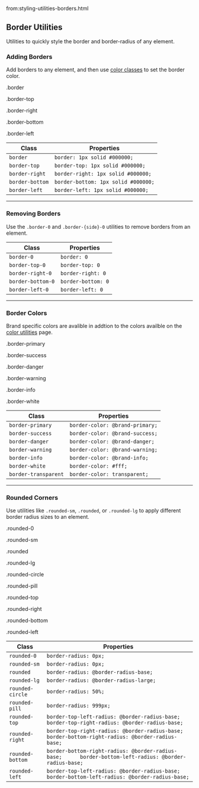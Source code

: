 # 
from:styling-utilities-borders.html

Border Utilities
----------------

Utilities to quickly style the border and border-radius of any element.

### Adding Borders

Add borders to any element, and then use [color classes](#border-colors) to set the border color.

.border

.border-top

.border-right

.border-bottom

.border-left

| Class | Properties |
| --- | --- |
| `border` | `border: 1px solid #000000;` |
| `border-top` | `border-top: 1px solid #000000;` |
| `border-right` | `border-right: 1px solid #000000;` |
| `border-bottom` | `border-bottom: 1px solid #000000;` |
| `border-left` | `border-left: 1px solid #000000;` |

* * *

### Removing Borders

Use the `.border-0` and `.border-{side}-0` utilities to remove borders from an element.

| Class | Properties |
| --- | --- |
| `border-0` | `border: 0` |
| `border-top-0` | `border-top: 0` |
| `border-right-0` | `border-right: 0` |
| `border-bottom-0` | `border-bottom: 0` |
| `border-left-0` | `border-left: 0` |

* * *

### Border Colors

Brand specific colors are avalible in addtion to the colors availble on the [color utilities](https://community.rockrms.com/styling/utilities/colors) page.

.border-primary

.border-success

.border-danger

.border-warning

.border-info

.border-white

| Class | Properties |
| --- | --- |
| `border-primary` | `border-color: @brand-primary;` |
| `border-success` | `border-color: @brand-success;` |
| `border-danger` | `border-color: @brand-danger;` |
| `border-warning` | `border-color: @brand-warning;` |
| `border-info` | `border-color: @brand-info;` |
| `border-white` | `border-color: #fff;` |
| `border-transparent` | `border-color: transparent;` |

* * *

### Rounded Corners

Use utilities like `.rounded-sm`, `.rounded`, or `.rounded-lg` to apply different border radius sizes to an element.

.rounded-0

.rounded-sm

.rounded

.rounded-lg

.rounded-circle

.rounded-pill

.rounded-top

.rounded-right

.rounded-bottom

.rounded-left

| Class | Properties |
| --- | --- |
| `rounded-0` | `border-radius: 0px;` |
| `rounded-sm` | `border-radius: 0px;` |
| `rounded` | `border-radius: @border-radius-base;` |
| `rounded-lg` | `border-radius: @border-radius-large;` |
| `rounded-circle` | `border-radius: 50%;` |
| `rounded-pill` | `border-radius: 999px;` |
| `rounded-top` | `border-top-left-radius: @border-radius-base;      border-top-right-radius: @border-radius-base;` |
| `rounded-right` | `border-top-right-radius: @border-radius-base;      border-bottom-right-radius: @border-radius-base;` |
| `rounded-bottom` | `border-bottom-right-radius: @border-radius-base;      border-bottom-left-radius: @border-radius-base;` |
| `rounded-left` | `border-top-left-radius: @border-radius-base;      border-bottom-left-radius: @border-radius-base;` |